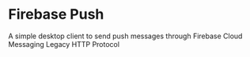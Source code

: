 # Firebase Push
A simple desktop client to send push messages through Firebase Cloud Messaging Legacy HTTP Protocol
